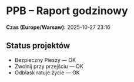# PPB – Raport godzinowy
**Czas (Europe/Warsaw):** 2025-10-27 23:16

## Status projektów
- Bezpieczny Pieszy — OK
- Zwolnij przy przejściu — OK
- Odblask ratuje życie — OK

